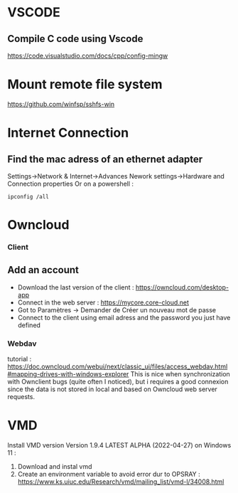 
# VSCODE
## Compile C code using Vscode
https://code.visualstudio.com/docs/cpp/config-mingw

# Mount remote file system
https://github.com/winfsp/sshfs-win

# Internet Connection
## Find the mac adress of an ethernet adapter
Settings->Network & Internet->Advances Nework settings->Hardware and Connection properties
Or on a powershell :
```
ipconfig /all
```

# Owncloud 
### Client
## Add an account 
- Download the last version of the client : https://owncloud.com/desktop-app
- Connect in the web server : https://mycore.core-cloud.net
- Got to Paramètres -> Demander  de Créer un nouveau mot de passe
- Connect to the client using email adress and the password you just have defined

### Webdav
tutorial : https://doc.owncloud.com/webui/next/classic_ui/files/access_webdav.html#mapping-drives-with-windows-explorer
This is nice when synchronization with Ownclient bugs (quite often I noticed), but i requires a good connexion since the data is not stored in local and based on Owncloud web server requests.

# VMD
Install VMD version Version 1.9.4 LATEST ALPHA (2022-04-27) on Windows 11 : 
1) Download and instal vmd
2) Create an environment variable to avoid error dur to OPSRAY : https://www.ks.uiuc.edu/Research/vmd/mailing_list/vmd-l/34008.html
